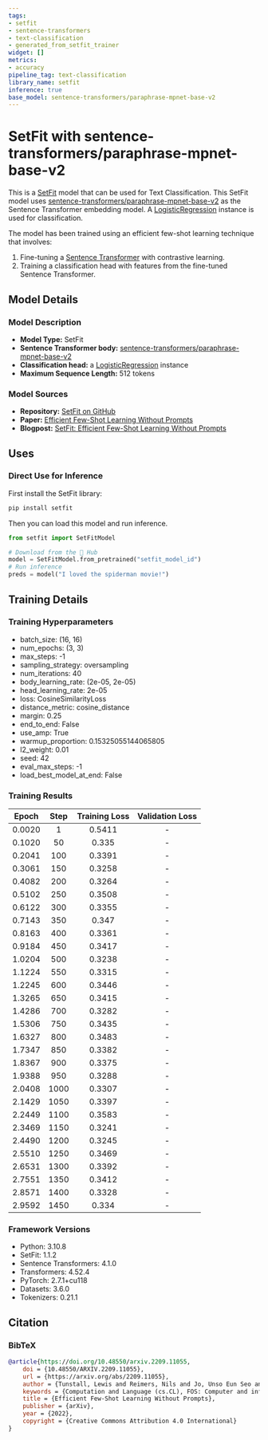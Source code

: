 ```yaml
---
tags:
- setfit
- sentence-transformers
- text-classification
- generated_from_setfit_trainer
widget: []
metrics:
- accuracy
pipeline_tag: text-classification
library_name: setfit
inference: true
base_model: sentence-transformers/paraphrase-mpnet-base-v2
---
```


# SetFit with sentence-transformers/paraphrase-mpnet-base-v2

This is a [SetFit](https://github.com/huggingface/setfit) model that can be used for Text Classification. This SetFit model uses [sentence-transformers/paraphrase-mpnet-base-v2](https://huggingface.co/sentence-transformers/paraphrase-mpnet-base-v2) as the Sentence Transformer embedding model. A [LogisticRegression](https://scikit-learn.org/stable/modules/generated/sklearn.linear_model.LogisticRegression.html) instance is used for classification.

The model has been trained using an efficient few-shot learning technique that involves:

1. Fine-tuning a [Sentence Transformer](https://www.sbert.net) with contrastive learning.
2. Training a classification head with features from the fine-tuned Sentence Transformer.

## Model Details

### Model Description
- **Model Type:** SetFit
- **Sentence Transformer body:** [sentence-transformers/paraphrase-mpnet-base-v2](https://huggingface.co/sentence-transformers/paraphrase-mpnet-base-v2)
- **Classification head:** a [LogisticRegression](https://scikit-learn.org/stable/modules/generated/sklearn.linear_model.LogisticRegression.html) instance
- **Maximum Sequence Length:** 512 tokens
<!-- - **Number of Classes:** Unknown -->
<!-- - **Training Dataset:** [Unknown](https://huggingface.co/datasets/unknown) -->
<!-- - **Language:** Unknown -->
<!-- - **License:** Unknown -->

### Model Sources

- **Repository:** [SetFit on GitHub](https://github.com/huggingface/setfit)
- **Paper:** [Efficient Few-Shot Learning Without Prompts](https://arxiv.org/abs/2209.11055)
- **Blogpost:** [SetFit: Efficient Few-Shot Learning Without Prompts](https://huggingface.co/blog/setfit)

## Uses

### Direct Use for Inference

First install the SetFit library:

```bash
pip install setfit
```

Then you can load this model and run inference.

```python
from setfit import SetFitModel

# Download from the 🤗 Hub
model = SetFitModel.from_pretrained("setfit_model_id")
# Run inference
preds = model("I loved the spiderman movie!")
```

<!--
### Downstream Use

*List how someone could finetune this model on their own dataset.*
-->

<!--
### Out-of-Scope Use

*List how the model may foreseeably be misused and address what users ought not to do with the model.*
-->

<!--
## Bias, Risks and Limitations

*What are the known or foreseeable issues stemming from this model? You could also flag here known failure cases or weaknesses of the model.*
-->

<!--
### Recommendations

*What are recommendations with respect to the foreseeable issues? For example, filtering explicit content.*
-->

## Training Details

### Training Hyperparameters
- batch_size: (16, 16)
- num_epochs: (3, 3)
- max_steps: -1
- sampling_strategy: oversampling
- num_iterations: 40
- body_learning_rate: (2e-05, 2e-05)
- head_learning_rate: 2e-05
- loss: CosineSimilarityLoss
- distance_metric: cosine_distance
- margin: 0.25
- end_to_end: False
- use_amp: True
- warmup_proportion: 0.15325055144065805
- l2_weight: 0.01
- seed: 42
- eval_max_steps: -1
- load_best_model_at_end: False

### Training Results
| Epoch  | Step | Training Loss | Validation Loss |
|:------:|:----:|:-------------:|:---------------:|
| 0.0020 | 1    | 0.5411        | -               |
| 0.1020 | 50   | 0.335         | -               |
| 0.2041 | 100  | 0.3391        | -               |
| 0.3061 | 150  | 0.3258        | -               |
| 0.4082 | 200  | 0.3264        | -               |
| 0.5102 | 250  | 0.3508        | -               |
| 0.6122 | 300  | 0.3355        | -               |
| 0.7143 | 350  | 0.347         | -               |
| 0.8163 | 400  | 0.3361        | -               |
| 0.9184 | 450  | 0.3417        | -               |
| 1.0204 | 500  | 0.3238        | -               |
| 1.1224 | 550  | 0.3315        | -               |
| 1.2245 | 600  | 0.3446        | -               |
| 1.3265 | 650  | 0.3415        | -               |
| 1.4286 | 700  | 0.3282        | -               |
| 1.5306 | 750  | 0.3435        | -               |
| 1.6327 | 800  | 0.3483        | -               |
| 1.7347 | 850  | 0.3382        | -               |
| 1.8367 | 900  | 0.3375        | -               |
| 1.9388 | 950  | 0.3288        | -               |
| 2.0408 | 1000 | 0.3307        | -               |
| 2.1429 | 1050 | 0.3397        | -               |
| 2.2449 | 1100 | 0.3583        | -               |
| 2.3469 | 1150 | 0.3241        | -               |
| 2.4490 | 1200 | 0.3245        | -               |
| 2.5510 | 1250 | 0.3469        | -               |
| 2.6531 | 1300 | 0.3392        | -               |
| 2.7551 | 1350 | 0.3412        | -               |
| 2.8571 | 1400 | 0.3328        | -               |
| 2.9592 | 1450 | 0.334         | -               |

### Framework Versions
- Python: 3.10.8
- SetFit: 1.1.2
- Sentence Transformers: 4.1.0
- Transformers: 4.52.4
- PyTorch: 2.7.1+cu118
- Datasets: 3.6.0
- Tokenizers: 0.21.1

## Citation

### BibTeX
```bibtex
@article{https://doi.org/10.48550/arxiv.2209.11055,
    doi = {10.48550/ARXIV.2209.11055},
    url = {https://arxiv.org/abs/2209.11055},
    author = {Tunstall, Lewis and Reimers, Nils and Jo, Unso Eun Seo and Bates, Luke and Korat, Daniel and Wasserblat, Moshe and Pereg, Oren},
    keywords = {Computation and Language (cs.CL), FOS: Computer and information sciences, FOS: Computer and information sciences},
    title = {Efficient Few-Shot Learning Without Prompts},
    publisher = {arXiv},
    year = {2022},
    copyright = {Creative Commons Attribution 4.0 International}
}
```

<!--
## Glossary

*Clearly define terms in order to be accessible across audiences.*
-->

<!--
## Model Card Authors

*Lists the people who create the model card, providing recognition and accountability for the detailed work that goes into its construction.*
-->

<!--
## Model Card Contact

*Provides a way for people who have updates to the Model Card, suggestions, or questions, to contact the Model Card authors.*
-->